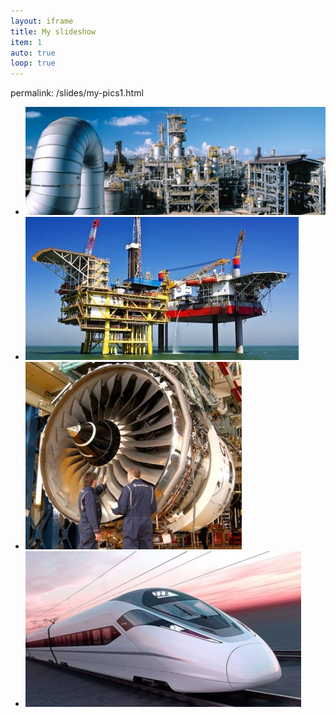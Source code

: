 ```yaml
---
layout: iframe
title: My slideshow
item: 1
auto: true
loop: true
---
```

permalink: /slides/my-pics1.html


* ![A nice pic of mine](my-pics1/home1.jpg)
* ![Another nice pic of mine](my-pics1/home2.jpg)
* ![Another nice pic of mine](my-pics1/home3.jpg)
* ![Another nice pic of mine](my-pics1/home4.jpg)

